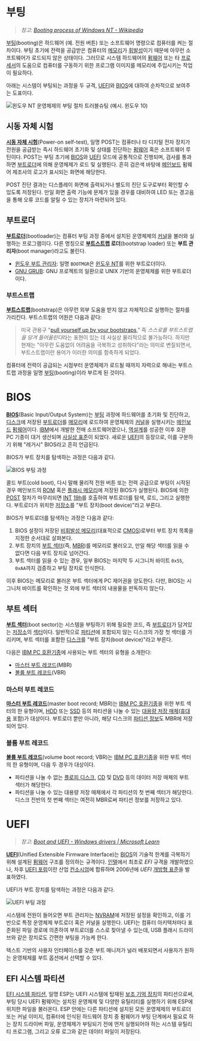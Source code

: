# 부팅
> *참고: [Booting process of Windows NT - Wikipedia](https://en.wikipedia.org/wiki/Booting_process_of_Windows_NT)*

[부팅](https://ko.wikipedia.org/wiki/부팅)(booting)은 하드웨어 (예. 전원 버튼) 또는 소프트웨어 명령으로 컴퓨터를 켜는 절차이다. 부팅 초기에 전력을 공급받은 컴퓨터의 [메모리](Memory.md)가 [휘발성](https://ko.wikipedia.org/wiki/휘발성_메모리)이기 때문에 아무런 소프트웨어가 로드되지 않은 상태이다. 그러므로 시스템 하드웨어의 [펌웨어](https://en.wikipedia.org/wiki/Firmware) 또는 타 [프로세서](Processor.md)의 도움으로 컴퓨터를 구동하기 위한 프로그램 이미지를 메모리에 주입시키는 작업이 필요하다.

아래는 시스템이 부팅되는 과정을 두 규격, [UEFI](#uefi)와 [BIOS](#bios)에 대하여 순차적으로 보여주는 도표이다.

![윈도우 NT 운영체제의 부팅 절차 트러블슈팅 (예시. 윈도우 10)](https://i0.wp.com/www.msnoob.com/wp-content/uploads/2019/01/boot-sequence.png?fit=1167%2C1107&ssl=1)

## 시동 자체 시험
**[시동 자체 시험](https://ko.wikipedia.org/wiki/시동_자체_시험)**(Power-on self-test), 일명 POST는 컴퓨터나 타 디지털 전자 장치가 전원을 공급받는 즉시 하드웨어 초기화 및 상태를 진단하는 [펌웨어](https://en.wikipedia.org/wiki/Firmware) 혹은 소프트웨어 루틴이다. POST는 부팅 초기에 [BIOS](#bios)와 [UEFI](#uefi) 모드에 공통적으로 진행되며, 검사를 통과하면 [부트로더](#부트로더)에 의해 운영체제가 로드 및 실행된다. 흔히 검은색 바탕에 [메인보드](https://ko.wikipedia.org/wiki/메인보드) 펌웨어 제조사의 로고가 표시되는 화면에 해당한다.

POST 진단 결과는 디스플레이 화면에 출력되거나 별도의 진단 도구로부터 확인할 수 있도록 저장된다. 만일 화면 출력 기능에 문제가 있을 경우를 대비하여 LED 또는 경고음을 통해 오류 코드를 알릴 수 있는 장치가 마련되어 있다.

## 부트로더
**[부트로더](https://en.wikipedia.org/wiki/Bootloader)**(bootloader)는 컴퓨터 부팅 과정 중에서 설치된 운영체제의 [커널](Kernel.md)을 불러와 실행하는 프로그램이다. 다른 명칭으로 **[부트스트랩](#부트스트랩) 로더**(bootstrap loader) 또는 **부트 관리자**(boot manager)라고도 불린다.

* [윈도우 부트 관리자](https://en.wikipedia.org/wiki/Windows_Boot_Manager): 일명 `BOOTMGR`은 [윈도우 NT](Windows.md)를 위한 부트로더이다.
* [GNU GRUB](https://en.wikipedia.org/wiki/GNU_GRUB): GNU 프로젝트의 일환으로 UNIX 기반의 운영체제를 위한 부트로더이다.

### 부트스트랩
**[부트스트랩](https://ko.wikipedia.org/wiki/부트스트랩_(컴퓨팅))**(bootstrap)은 아무런 외부 도움을 받지 않고 자체적으로 실행하는 절차를 가리킨다. 부트스트랩의 어원은 다음과 같다:

> 미국 관용구 "[pull yourself up by your bootstraps](https://en.wiktionary.org/wiki/pull_oneself_up_by_one%27s_bootstraps)," 즉 *스스로를 부트스트랩을 당겨 들어올린다*라는 표현이 있는 데 사실상 물리적으로 불가능하다. 하지만 현재는 "아무런 도움없이 어려움을 극복하고 성취하다"라는 의미로 변질되면서, 부트스트랩이란 용어가 이러한 의미를 함축하게 되었다.

컴퓨터에 전력이 공급되는 시점부터 운영체제가 로드될 때까지 자력으로 해내는 부트스트랩 과정을 일명 [부팅](#부팅)(booting)이라 부르게 된 것이다.

# BIOS
**[BIOS](https://en.wikipedia.org/wiki/BIOS)**(Basic Input/Output System)는 [부팅](#부팅) 과정에 하드웨어를 초기화 및 진단하고, [디스크](Disk.md)에 저장된 [부트로더](#부트로더)를 [메모리](Memory.md)에 로드하여 운영체제의 [커널](Kernel.md)을 실행시키는 [메인보드](https://en.wikipedia.org/wiki/Motherboard) [펌웨어](https://en.wikipedia.org/wiki/Firmware)이다. [IBM](https://en.wikipedia.org/wiki/IBM)에서 개발한 전매 소프트웨어였으나, [역설계](https://ko.wikipedia.org/wiki/역공학)를 성공한 이후 호환 PC 기종이 대거 생산되며 [사실상 표준](https://en.wikipedia.org/wiki/De_facto_standard)이 되었다. 새로운 [UEFI](#uefi)의 등장으로, 이를 구분하기 위해 "레거시" BIOS라고 흔히 언급된다.

BIOS가 부트 장치를 탐색하는 과정은 다음과 같다.

![BIOS 부팅 과정](https://upload.wikimedia.org/wikipedia/commons/2/20/Legacy_BIOS_boot_process_fixed.png)

콜드 부트(cold boot), 다시 말해 물리적 전원 버튼 또는 전력 공급으로 부팅이 시작된 경우 메인보드의 [ROM](https://ko.wikipedia.org/wiki/고정_기억_장치) 혹은 [플래시 메모리](https://ko.wikipedia.org/wiki/플래시_메모리)에 저장된 BIOS가 실행된다. BIOS에 의한 [POST](#시동-자체-시험) 절차가 마무리되면 [INT](Processor.md#인터럽트) [19h](https://en.wikipedia.org/wiki/BIOS_interrupt_call)를 호출하여 부트로더를 탐색, 로드, 그리고 실행한다. 부트로더가 위치한 [저장소](Disk.md)를 "부트 장치(boot device)"라고 부른다.

BIOS가 부트로더를 탐색하는 과정은 다음과 같다:

1. BIOS 설정이 저장된 [비휘발성 메모리](https://en.wikipedia.org/wiki/Nonvolatile_BIOS_memory)(대표적으로 [CMOS](https://en.wikipedia.org/wiki/CMOS))로부터 부트 장치 목록을 지정한 순서대로 살펴본다.
1. 부트 장치의 [부트 섹터](#부트-섹터)(즉, [MBR](#마스터-부트-레코드))를 메모리로 불러오고, 만일 해당 섹터를 읽을 수 없다면 다음 부트 장치로 넘어간다.
1. 부트 섹터를 읽을 수 있는 경우, 일부 BIOS는 마지막 두 시그니처 바이트 `0x55`, `0xAA`까지 검증하고 부팅 장치로 인식한다.

이후 BIOS는 메모리로 불러온 부트 섹터에게 PC 제어권을 양도한다. 다만, BIOS는 시그니처 바이트를 확인하는 것 외에 부트 섹터의 내용물을 판독하지 않는다.

## 부트 섹터
**[부트 섹터](https://en.wikipedia.org/wiki/Boot_sector)**(boot sector)는 시스템을 부팅하기 위해 필요한 코드, 즉 [부트로더](#부트로더)가 담겨있는 [저장소](Disk.md)의 [섹터](Disk.md#섹터)이다. 일반적으로 [파티션](Disk.md#파티션)에 포함되지 않는 디스크의 가장 첫 섹터를 가리키며, 부트 섹터를 포함한 [디스크](Disk.md)를 "부트 장치(boot device)"라고 부른다.

다음은 [IBM PC 호환기종](https://en.wikipedia.org/wiki/IBM_PC_compatible)에 사용되는 부트 섹터의 유형을 소개한다:

* [마스터 부트 레코드](#마스터-부트-레코드)(MBR)
* [볼륨 부트 레코드](#볼륨-부트-레코드)(VBR)

### 마스터 부트 레코드
**[마스터 부트 레코드](https://en.wikipedia.org/wiki/Master_boot_record)**(master boot record; MBR)는 [IBM PC 호환기종](https://en.wikipedia.org/wiki/IBM_PC_compatible)을 위한 부트 섹터의 한 유형이며, [HDD](https://en.wikipedia.org/wiki/Hard_disk_drive) 또는 [SSD](https://en.wikipedia.org/wiki/Solid-state_drive) 등의 파티션을 나눌 수 있는 [대용량 저장 매체](Disk.md)([휴대용](https://en.wikipedia.org/wiki/Disk_enclosure) 포함)가 대상이다. 부트로더 뿐만 아니라, 해당 디스크의 [파티션 정보](https://en.wikipedia.org/wiki/Master_boot_record#PT)도 MBR에 저장되어 있다.

### 볼륨 부트 레코드
**[볼륨 부트 레코드](https://en.wikipedia.org/wiki/Volume_boot_record)**(volume boot record; VBR)는 [IBM PC 호환기종](https://en.wikipedia.org/wiki/IBM_PC_compatible)을 위한 부트 섹터의 한 유형이며, 다음 두 경우가 대상이다.

* 파티션을 나눌 수 없는 [플로피 디스크](https://en.wikipedia.org/wiki/Floppy_disk), [CD](https://en.wikipedia.org/wiki/Compact_disc) 및 [DVD](https://en.wikipedia.org/wiki/DVD) 등의 데이터 저장 매체의 부트 섹터가 해당한다.
* 파티션을 나눌 수 있는 대용량 저장 매체에서 각 파티션의 첫 번째 섹터가 해당한다. 디스크 전반의 첫 번째 섹터는 여전히 MBR로써 파티션 정보를 저장하고 있다.

# UEFI
> *참고: [Boot and UEFI - Windows drivers | Microsoft Learn](https://learn.microsoft.com/en-us/windows-hardware/drivers/bringup/boot-and-uefi)*

**[UEFI](https://en.wikipedia.org/wiki/UEFI)**(Unified Extensible Firmware Interface)는 [BIOS](#bios)의 기술적 한계를 극복하기 위해 설계된 [펌웨어](https://en.wikipedia.org/wiki/Firmware) 구조를 정의하는 규격이다. [인텔](https://www.intel.com/)에서 최초로 *EFI* 규격을 개발하였으나, 차후 [UEFI 포럼](https://en.wikipedia.org/wiki/UEFI_Forum)이란 산업 [컨소시엄](https://en.wikipedia.org/wiki/Consortium)에 합류하며 2006년에 *UEFI* [개방형 표준](https://en.wikipedia.org/wiki/Open_standard)을 발표하였다.

UEFI가 부트 장치를 탐색하는 과정은 다음과 같다.

![UEFI 부팅 과정](https://upload.wikimedia.org/wikipedia/commons/1/17/UEFI_boot_process.png)

시스템에 전원이 들어오면 부트 관리자는 [NVRAM](https://ko.wikipedia.org/wiki/비휘발성_메모리)에 저장된 설정을 확인하고, 이를 기반으로 특정 운영체제 부트로더 혹은 커널을 실행한다. UEFI는 컴퓨터 아키텍처마다 표준화된 파일 경로에 의존하여 부트로더를 스스로 찾아낼 수 있는데, USB 플래시 드라이브와 같은 장치로도 간편한 부팅을 가능케 한다.

텍스트 기반의 사용자 인터페이스를 갖춘 부트 매니저가 널러 배포되면서 사용자가 원하는 운영체제를 부트 옵션에서 선택할 수 있다.

## EFI 시스템 파티션
[EFI 시스템 파티션](https://en.wikipedia.org/wiki/EFI_system_partition), 일명 ESP는 UEFI 시스템에 탑재된 [보조 기억 장치](https://en.wikipedia.org/wiki/Computer_data_storage#Secondary_storage)의 파티션으로써, 부팅 당시 UEFI 펌웨어는 설치된 운영체제 및 다양한 유틸리티를 실행하기 위해 ESP에 위치한 파일을 불러온다. ESP 안에는 다른 파티션에 설치된 모든 운영체제의 부트로더 또는 커널 이미지, 컴퓨터에 인식된 하드웨어 장치 중 펌웨어가 부팅 단계에서 필요로 하는 장치 드라이버 파일, 운영체제가 부팅되기 전에 먼저 실행되어야 하는 시스템 유틸리티 프로그램, 그리고 오류 로그와 같은 데이터 파일이 저장된다.

